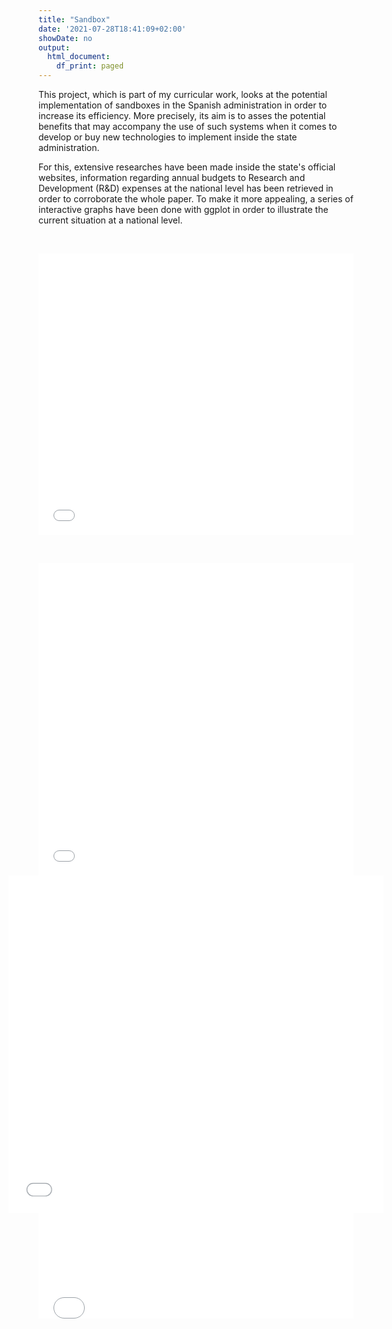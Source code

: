 ```yaml
---
title: "Sandbox"
date: '2021-07-28T18:41:09+02:00'
showDate: no
output:
  html_document:
    df_print: paged
---
```

<script type="text/javascript" language="javascript"> 
$('.myIframe').css('height', $(window).height()+'px');
</script>
This project, which is part of my curricular work, looks at the potential implementation of sandboxes in the Spanish administration in order to increase its efficiency. More precisely, its aim is to asses the potential benefits that may accompany the use of such systems when it comes to develop or buy new technologies to implement inside the state administration.

For this, extensive researches have been made inside the state's official websites, information regarding annual budgets to Research and Development (R&D) expenses at the national level has been retrieved in order to corroborate the whole paper. To make it more appealing, a series of interactive graphs have been done with ggplot in order to illustrate the current situation at a national level.
<p>&nbsp;</p>

<center>
<p align="center">
<iframe id="i" src="/rd_expen.html" style="width:100%;border:none;" height=450 scrolling="no"></iframe><script>window.onmessage=e=>{e.data.hasOwnProperty("frameHeight")&&(document.getElementById("i").style.height=`${e.data.frameHeight+150}px`)}</script>
</center>
<p>&nbsp;</p>
<center>
<p align="center">
<iframe src="/interaction.html" class="myIframe" allowtransparency="true" frameBorder=0 style="height:500;width:100%;" onload="window.frames[1].document.body.style.backgroundColor='#fff8f0'"></iframe><p>
</center>
<p>&nbsp;</p>
<p align="center">
<iframe src="/GAV.html" allowtransparency="true" height=450 width=500 frameBorder=0 style="-webkit-transform:scale(1.2);-moz-transform-scale(1.2);background-color:#fff8f0;" onload="window.frames[2].document.body.style.backgroundColor='#fff8f0'";></iframe><p>
</center>

<iframe src="/GAV.html" onload='javascript:(function(o){o.style.height=o.contentWindow.document.body.scrollHeight+"px";}(this));' style="height:200px;width:100%;border:none;overflow:hidden;"></iframe>
